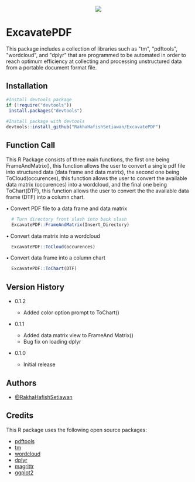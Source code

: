 <p align="center">
  <img src="https://user-images.githubusercontent.com/102712597/190896296-270c7966-da6f-4c38-8051-9c5208834ed0.png"/>
</p>

# ExcavatePDF

This package includes a collection of libraries such as "tm", "pdftools", "wordcloud", and "dplyr" that are programmed to be automated in order
to reach optimum efficiency at collecting and processing unstructured data from a portable document format file.


## Installation

```r
#Install devtools package
if (!require("devtools")) 
 install.packages("devtools")
  
#Install package with devtools
devtools::install_github("RakhaHafishSetiawan/ExcavatePDF")
```
    
## Function Call

This R Package consists of three main functions, the first one being FrameAndMatrix(), 
this function allows the user to convert a single pdf file into structured data (data frame and data matrix),
the second one being ToCloud(occurences), this function allows the user to convert the available data matrix (occurences) into a wordcloud, and the final one being ToChart(DTF), this function allows 
the user to convert the the available data frame (DTF) into a column chart.


• Convert PDF file to a data frame and data matrix


```r
  # Turn directory front slash into back slash
  ExcavatePDF::FrameAndMatrix(Insert_Directory)

```

• Convert data matrix into a wordcloud


```r
  ExcavatePDF::ToCloud(occurences)

```

• Convert data frame into a column chart


```r
  ExcavatePDF::ToChart(DTF)

```
## Version History

* 0.1.2
    * Added color option prompt to ToChart()
    
* 0.1.1
    * Added data matrix view to FrameAnd Matrix()
    * Bug fix on loading dplyr
    
* 0.1.0
    * Initial release


## Authors

- [@RakhaHafishSetiawan](https://github.com/RakhaHafishSetiawan)


## Credits
This R package uses the following open source packages:

 - [pdftools](https://github.com/ropensci/pdftools)
 - [tm](https://cran.r-project.org/web/packages/tm/index.html)
 - [wordcloud](https://cran.r-project.org/web/packages/wordcloud/index.html)
- [dplyr](https://cran.r-project.org/web/packages/dplyr/index.html)
 - [magrittr](https://magrittr.tidyverse.org/)
 - [ggplot2](https://ggplot2.tidyverse.org/)
